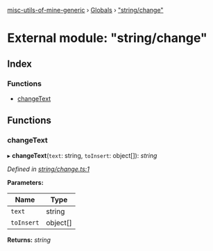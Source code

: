 [misc-utils-of-mine-generic](../README.md) › [Globals](../globals.md) › ["string/change"](_string_change_.md)

# External module: "string/change"

## Index

### Functions

* [changeText](_string_change_.md#changetext)

## Functions

###  changeText

▸ **changeText**(`text`: string, `toInsert`: object[]): *string*

*Defined in [string/change.ts:1](https://github.com/cancerberoSgx/misc-utils-of-mine/blob/c59015f/misc-utils-of-mine-generic/src/string/change.ts#L1)*

**Parameters:**

Name | Type |
------ | ------ |
`text` | string |
`toInsert` | object[] |

**Returns:** *string*
